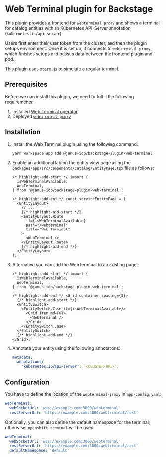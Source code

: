 # Web Terminal plugin for Backstage

This plugin provides a frontend for [`webterminal proxy`](https://github.com/janus-idp/webterminal-proxy) and shows a terminal for catalog entities with an Kubernetes API-Server annotation (`kubernetes.io/api-server`).

Users first enter their user token from the cluster, and then the plugin setups environment. Once it is set up, it connects to `webterminal-proxy`, which finishes setups and passes data between the frontend plugin and pod.

This plugin uses [`xterm.js`](http://xtermjs.org/) to simulate a regular terminal.

## Prerequisites

Before we can install this plugin, we need to fulfill the following requirements:

1. Installed [Web Terminal operator](https://docs.openshift.com/container-platform/latest/web_console/web_terminal/installing-web-terminal.html)
2. Deployed [`webterminal-proxy`](https://github.com/janus-idp/webterminal-proxy)

## Installation

1. Install the Web Terminal plugin using the following command:

   ```console
   yarn workspace app add @janus-idp/backstage-plugin-web-terminal
   ```

2. Enable an additional tab on the entity view page using the `packages/app/src/components/catalog/EntityPage.tsx` file as follows:

   ```tsx title="packages/app/src/components/catalog/EntityPage.tsx"
   /* highlight-add-start */ import {
     isWebTerminalAvailable,
     WebTerminal,
   } from '@janus-idp/backstage-plugin-web-terminal';

   /* highlight-add-end */ const serviceEntityPage = (
     <EntityLayout>
       // ...
       {/* highlight-add-start */}
       <EntityLayout.Route
         if={isWebTerminalAvailable}
         path="/webterminal"
         title="Web Terminal"
       >
         <WebTerminal />
       </EntityLayout.Route>
       {/* highlight-add-end */}
     </EntityLayout>
   );
   ```

3. Alternative you can add the WebTerminal to an existing page:

   ```tsx title="packages/app/src/components/catalog/EntityPage.tsx"
   /* highlight-add-start */ import {
     isWebTerminalAvailable,
     WebTerminal,
   } from '@janus-idp/backstage-plugin-web-terminal';

   /* highlight-add-end */ <Grid container spacing={3}>
     {/* highlight-add-start */}
     <EntitySwitch>
       <EntitySwitch.Case if={isWebTerminalAvailable}>
         <Grid item md={6}>
           <WebTerminal />
         </Grid>
       </EntitySwitch.Case>
     </EntitySwitch>
     {/* highlight-add-end */}
   </Grid>;
   ```

4. Annotate your entity using the following annotations:

   ```yaml
   metadata:
     annotations:
       'kubernetes.io/api-server': `<CLUSTER-URL>',
   ```

## Configuration

You have to define the location of the `webterminal-proxy` in `app-config.yaml`:

```yaml
webTerminal:
  webSocketUrl: 'wss://example.com:3000/webterminal'
  restServerUrl: 'https://example.com:3000/webterminal/rest'
```

Optionally, you can also define the default namespace for the terminal; otherwise, `openshift-terminal` will be used:

```yaml
webTerminal:
  webSocketUrl: 'wss://example.com:3000/webterminal'
  restServerUrl: 'https://example.com:3000/webterminal/rest'
  defaultNamespace: 'default'
```
